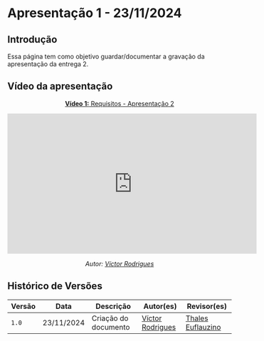 # Apresentação 1 - 23/11/2024

## Introdução 
Essa página tem como objetivo guardar/documentar a gravação da apresentação da entrega 2. 

## Vídeo da apresentação

<center>

[**Vídeo 1:** Requisitos - Apresentação 2](https://www.youtube.com/watch?v=fnsxUFg5hi4)

<iframe width="560" height="315" src="https://www.youtube.com/embed/UTSWB6CK7_w?si=py4w-IqLBpins6QX" title="YouTube video player" frameborder="0" allow="accelerometer; autoplay; clipboard-write; encrypted-media; gyroscope; picture-in-picture; web-share" referrerpolicy="strict-origin-when-cross-origin" allowfullscreen></iframe>

_Autor: [Víctor Rodrigues](https://github.com/ViictorHugoo)_

</center>

## Histórico de Versões

Versão  | Data | Descrição | Autor(es) | Revisor(es)
-------- | ------ | ------ | ---------- | ----------
`1.0` | 23/11/2024 | Criação do documento  | [Víctor Rodrigues](https://github.com/ViictorHugoo) | [Thales Euflauzino](https://github.com/thaleseuflauzino)
